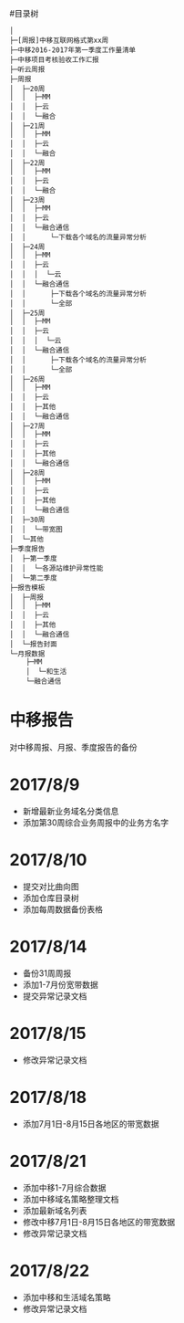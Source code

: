 #目录树

```
│
├─[周报]中移互联网格式第xx周
├─中移2016-2017年第一季度工作量清单
├─中移项目考核验收工作汇报
├─听云周报
├─周报
│  ├─20周
│  │  ├─MM
│  │  ├─云
│  │  └─融合
│  ├─21周
│  │  ├─MM
│  │  ├─云
│  │  └─融合
│  ├─22周
│  │  ├─MM
│  │  ├─云
│  │  └─融合
│  ├─23周
│  │  ├─MM
│  │  ├─云
│  │  └─融合通信
│  │      └─下载各个域名的流量异常分析
│  ├─24周
│  │  ├─MM
│  │  ├─云
│  │  │  └─云
│  │  └─融合通信
│  │      ├─下载各个域名的流量异常分析
│  │      └─全部
│  ├─25周
│  │  ├─MM
│  │  ├─云
│  │  │  └─云
│  │  └─融合通信
│  │      ├─下载各个域名的流量异常分析
│  │      └─全部
│  ├─26周
│  │  ├─MM
│  │  ├─云
│  │  ├─其他
│  │  └─融合通信
│  ├─27周
│  │  ├─MM
│  │  ├─云
│  │  ├─其他
│  │  └─融合通信
│  ├─28周
│  │  ├─MM
│  │  ├─云
│  │  ├─其他
│  │  └─融合通信
│  ├─30周
│  │  └─带宽图
│  └─其他
├─季度报告
│  ├─第一季度
│  │  └─各源站维护异常性能
│  └─第二季度
├─报告模板
│  ├─周报
│  │  ├─MM
│  │  ├─云
│  │  ├─其他
│  │  └─融合通信
│  └─报告封面
└─月报数据
    ├─MM
    │  └─和生活
    └─融合通信

```

# 中移报告
对中移周报、月报、季度报告的备份

# 2017/8/9
* 新增最新业务域名分类信息
* 添加第30周综合业务周报中的业务方名字

# 2017/8/10
* 提交对比曲向图
* 添加仓库目录树
* 添加每周数据备份表格

# 2017/8/14
* 备份31周周报
* 添加1-7月份宽带数据
* 提交异常记录文档

# 2017/8/15
* 修改异常记录文档

# 2017/8/18
* 添加7月1日-8月15日各地区的带宽数据

# 2017/8/21
* 添加中移1-7月综合数据
* 添加中移域名策略整理文档
* 添加最新域名列表
* 修改中移7月1日-8月15日各地区的带宽数据
* 修改异常记录文档

# 2017/8/22
* 添加中移和生活域名策略
* 修改异常记录文档